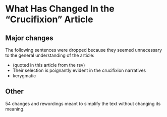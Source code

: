 # What Has Changed In the “Crucifixion” Article

## Major changes
The following sentences were dropped because they seemed unnecessary to the general understanding of the article:
- (quoted in this article from the rsv)
- Their selection is poignantly evident in the crucifixion narratives
- kerygmatic

## Other
54 changes and rewordings meant to simplify the text without changing its meaning.
